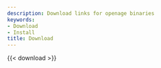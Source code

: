 ```yaml
---
description: Download links for openage binaries
keywords:
- Download
- Install
title: Download
---
```




{{< download >}}

